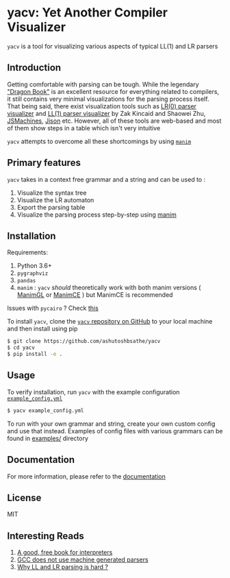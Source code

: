 # yacv: Yet Another Compiler Visualizer

`yacv` is a tool for visualizing various aspects of typical LL(1) and LR parsers

## Introduction

Getting comfortable with parsing can be tough. While the legendary ["Dragon Book"](https://suif.stanford.edu/dragonbook/) is an excellent resource for everything related to compilers, it still contains very minimal visualizations for the parsing process itself. That being said, there exist visualization tools such as [LR(0) parser visualizer](https://www.cs.princeton.edu/courses/archive/spring20/cos320/LR0/) and [LL(1) parser visualizer](https://www.cs.princeton.edu/courses/archive/spring20/cos320/LL1/) by Zak Kincaid and Shaowei Zhu, [JSMachines](http://jsmachines.sourceforge.net/machines/lr1.html), [Jison](https://zaa.ch/jison/try/usf/) etc. However, all of these tools are web-based and most of them show steps in a table which isn't very intuitive

`yacv` attempts to overcome all these shortcomings by using [`manim`](https://github.com/3b1b/manim) 

## Primary features
`yacv` takes in a context free grammar and a string and can be used to :

1. Visualize the syntax tree 
2. Visualize the LR automaton
3. Export the parsing table 
4. Visualize the parsing process step-by-step using [manim](https://github.com/3b1b/manim)


## Installation 

Requirements:
1. Python 3.6+
2. `pygraphviz`
3. `pandas`
4. `manim` : `yacv` _should_ theoretically work with both manim versions ( [ManimGL](https://github.com/3b1b/manim) or [ManimCE](https://docs.manim.community/en/v0.4.0/installation.html#installing-manim) ) but ManimCE is recommended

Issues with `pycairo` ? Check [this](https://github.com/pygobject/pycairo/issues/148#issuecomment-770024652)

To install `yacv`, clone the [`yacv` repository on GitHub](https://github.com/ashutoshbsathe/yacv) to your local machine and then install using pip

```bash
$ git clone https://github.com/ashutoshbsathe/yacv 
$ cd yacv 
$ pip install -e .
```

## Usage 
To verify installation, run `yacv` with the example configuration [`example_config.yml`](example_config.yml)

```bash 
$ yacv example_config.yml 
```

To run with your own grammar and string, create your own custom config and use that instead. Examples of config files with various grammars can be found in [examples/](examples) directory

## Documentation
For more information, please refer to the [documentation](https://ashutoshbsathe.github.io/yacv)

## License
MIT

## Interesting Reads 
1. [A good, free book for interpreters](http://craftinginterpreters.com/)
2. [GCC does not use machine generated parsers](https://stackoverflow.com/questions/6319086/are-gcc-and-clang-parsers-really-handwritten)
3. [Why LL and LR parsing is hard ?](https://blog.reverberate.org/2013/09/ll-and-lr-in-context-why-parsing-tools.html)
